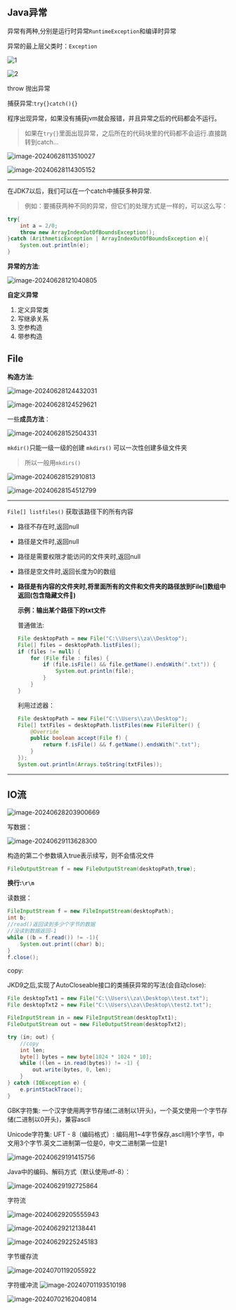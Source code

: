 

## Java异常



异常有两种,分别是运行时异常`RuntimeException`和编译时异常

 异常的最上层父类时：`Exception`

![1](imgs/1.png)

![2](imgs/2.png)

throw 抛出异常

捕获异常:`try{}catch(){}`

程序出现异常，如果没有捕获jvm就会报错，并且异常之后的代码都会不运行。

> 如果在`try{}`里面出现异常，之后所在的代码块里的代码都不会运行.直接跳转到catch...





![image-20240628113510027](imgs/image-20240628113510027.png)

![image-20240628114305152](imgs/image-20240628114305152.png)

---



在JDK7以后，我们可以在一个catch中捕获多种异常.

> 例如：要捕获两种不同的异常，但它们的处理方式是一样的，可以这么写：

```java
try{
    int a = 2/0;
    throw new ArrayIndexOutOfBoundsException();
}catch (ArithmeticException | ArrayIndexOutOfBoundsException e){
    System.out.println(e);
}
```

__异常的方法__:

![image-20240628121040805](imgs/image-20240628121040805.png)

**自定义异常**

1. 定义异常类
2. 写继承关系
3. 空参构造
4. 带参构造





## File

**构造方法**:

![image-20240628124432031](imgs/image-20240628124432031.png)

 ![image-20240628124529621](imgs/image-20240628124529621.png)

一些**成员方法**：

![image-20240628152504331](imgs/image-20240628152504331.png)

`mkdir()`只能一级一级的创建
`mkdirs()` 可以一次性创建多级文件夹

> 所以一般用`mkdirs()`

![image-20240628152910813](imgs/image-20240628152910813.png)

![image-20240628154512799](imgs/image-20240628154512799.png)

---



`File[] listfiles()` 获取该路径下的所有内容

* 路径不存在时,返回null

* 路径是文件时,返回null

* 路径是需要权限才能访问的文件夹时,返回null

* 路径是空文件时,返回长度为0的数组

* **路径是有内容的文件夹时,将里面所有的文件和文件夹的路径放到File[]数组中返回(包含隐藏文件🫣)**

  
  

  **示例：输出某个路径下的txt文件**

  普通做法:

  ```java
  File desktopPath = new File("C:\\Users\\za\\Desktop");
  File[] files = desktopPath.listFiles();
  if (files != null) {
      for (File file : files) {
          if (file.isFile() && file.getName().endsWith(".txt")) {
              System.out.println(file);
          }
      }
  }
  ```
  
  利用过滤器：
  
  ```java
  File desktopPath = new File("C:\\Users\\za\\Desktop");
  File[] txtFiles = desktopPath.listFiles(new FileFilter() {
      @Override
      public boolean accept(File f) {
          return f.isFile() && f.getName().endsWith(".txt");
      }
  });
  System.out.println(Arrays.toString(txtFiles));
  ```

---





## IO流



![image-20240628203900669](imgs/image-20240628203900669.png)



写数据：



![image-20240629113628300](imgs/image-20240629113628300.png)

构造的第二个参数填入true表示续写，则不会情况文件

```java
FileOutputStream f = new FileOutputStream(desktopPath,true);
```

__换行:`\r\n`__



读数据：

```java
FileInputStream f = new FileInputStream(desktopPath);
int b;
//read()返回读到多少个字节的数据
//没读到数据返回-1
while ((b = f.read()) != -1){
	System.out.print((char) b);
}
f.close();
```

copy:

JKD9之后,实现了AutoCloseable接口的类捕获异常的写法(会自动close):

```java
File desktopTxt1 = new File("C:\\Users\\za\\Desktop\\test.txt");
File desktopTxt2 = new File("C:\\Users\\za\\Desktop\\test2.txt");

FileInputStream in = new FileInputStream(desktopTxt1);
FileOutputStream out = new FileOutputStream(desktopTxt2);

try (in; out) {
    //copy
    int len;
    byte[] bytes = new byte[1024 * 1024 * 10];
    while ((len = in.read(bytes)) != -1) {
        out.write(bytes, 0, len);
    }
} catch (IOException e) {
    e.printStackTrace();
}
```



GBK字符集:
一个汉字使用两字节存储(二进制以1开头)，一个英文使用一个字节存储(二进制以0开头)，兼容ascll

Unicode字符集:
UFT - 8（编码格式）: 编码用1~4字节保存,ascll用1个字节，中文用3个字节.英文二进制第一位是0，中文二进制第一位是1

![image-20240629191415756](imgs/image-20240629191415756.png)

Java中的编码、解码方式（默认使用utf-8）：

![image-20240629192725864](imgs/image-20240629192725864.png)

字符流

![image-20240629205555943](imgs/image-20240629205555943.png)

![image-20240629212138441](imgs/image-20240629212138441.png)



![image-20240629225245183](imgs/image-20240629225245183.png)



字节缓存流

![image-20240701192055922](imgs/image-20240701192055922.png)

字符缓冲流
![image-20240701193510198](imgs/image-20240701193510198.png)

![image-20240702162040814](imgs/image-20240702162040814.png)
